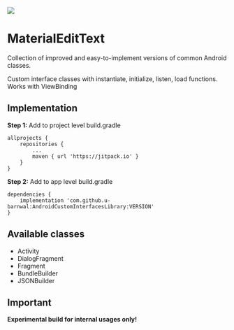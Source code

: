 [![](https://jitpack.io/v/u-barnwal/AndroidCustomInterfacesLibrary.svg)](https://jitpack.io/#u-barnwal/AndroidCustomInterfacesLibrary)
# MaterialEditText
Collection of improved and easy-to-implement versions of common Android classes.

Custom interface classes with instantiate, initialize, listen, load functions. Works with ViewBinding

## Implementation
**Step 1:** Add to project level build.gradle

    allprojects {
		repositories {
			...
			maven { url 'https://jitpack.io' }
		}
	}

**Step 2:** Add to app level build.gradle

	dependencies {
	    implementation 'com.github.u-barnwal:AndroidCustomInterfacesLibrary:VERSION'
	}

## Available classes

- Activity
- DialogFragment
- Fragment
- BundleBuilder
- JSONBuilder

## Important
**Experimental build for internal usages only!**
